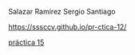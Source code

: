 Salazar Ramírez Sergio Santiago

https://sssccv.github.io/pr-ctica-12/

[práctica 15](http://127.0.0.1:5500/docs/practica15.html)
